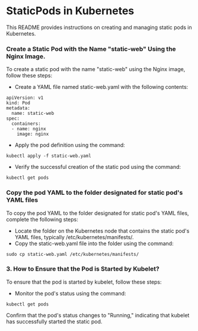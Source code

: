 # StaticPods in Kubernetes
This README provides instructions on creating and managing static pods in Kubernetes. 

### Create a Static Pod with the Name "static-web" Using the Nginx Image.
To create a static pod with the name "static-web" using the Nginx image, follow these steps:

- Create a YAML file named static-web.yaml with the following contents:
```
apiVersion: v1
kind: Pod
metadata:
  name: static-web
spec:
  containers:
  - name: nginx
    image: nginx
```

- Apply the pod definition using the command:
```
kubectl apply -f static-web.yaml
```

- Verify the successful creation of the static pod using the command:
```
kubectl get pods
```

### Copy the pod YAML to the folder designated for static pod's YAML files
To copy the pod YAML to the folder designated for static pod's YAML files, complete the following steps:

- Locate the folder on the Kubernetes node that contains the static pod's YAML files, typically /etc/kubernetes/manifests/.
- Copy the static-web.yaml file into the folder using the command:
```
sudo cp static-web.yaml /etc/kubernetes/manifests/
```

### 3. How to Ensure that the Pod is Started by Kubelet?
To ensure that the pod is started by kubelet, follow these steps:

- Monitor the pod's status using the command:
```
kubectl get pods
```

Confirm that the pod's status changes to "Running," indicating that kubelet has successfully started the static pod.
